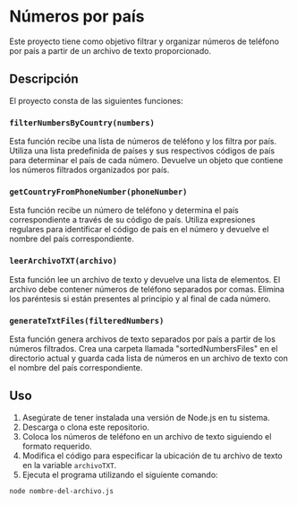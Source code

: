 # Números por país

Este proyecto tiene como objetivo filtrar y organizar números de teléfono por país a partir de un archivo de texto proporcionado.

## Descripción

El proyecto consta de las siguientes funciones:

### `filterNumbersByCountry(numbers)`

Esta función recibe una lista de números de teléfono y los filtra por país. Utiliza una lista predefinida de países y sus respectivos códigos de país para determinar el país de cada número. Devuelve un objeto que contiene los números filtrados organizados por país.

### `getCountryFromPhoneNumber(phoneNumber)`

Esta función recibe un número de teléfono y determina el país correspondiente a través de su código de país. Utiliza expresiones regulares para identificar el código de país en el número y devuelve el nombre del país correspondiente.

### `leerArchivoTXT(archivo)`

Esta función lee un archivo de texto y devuelve una lista de elementos. El archivo debe contener números de teléfono separados por comas. Elimina los paréntesis si están presentes al principio y al final de cada número.

### `generateTxtFiles(filteredNumbers)`

Esta función genera archivos de texto separados por país a partir de los números filtrados. Crea una carpeta llamada "sortedNumbersFiles" en el directorio actual y guarda cada lista de números en un archivo de texto con el nombre del país correspondiente.

## Uso

1. Asegúrate de tener instalada una versión de Node.js en tu sistema.
2. Descarga o clona este repositorio.
3. Coloca los números de teléfono en un archivo de texto siguiendo el formato requerido.
4. Modifica el código para especificar la ubicación de tu archivo de texto en la variable `archivoTXT`.
5. Ejecuta el programa utilizando el siguiente comando:

```bash
node nombre-del-archivo.js
